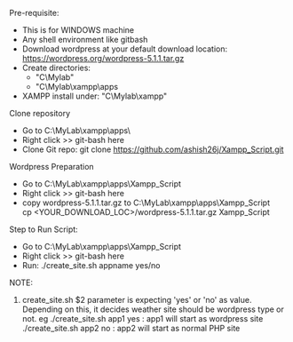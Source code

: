 
Pre-requisite:
 - This is for WINDOWS machine
 - Any shell environment like gitbash
 - Download wordpress at your default download location:
   https://wordpress.org/wordpress-5.1.1.tar.gz
 - Create directories: 
   - "C\Mylab\"
   - "C\Mylab\xampp\apps
 - XAMPP install under: "C\Mylab\xampp"



Clone repository
 - Go to C:\MyLab\xampp\apps\
 - Right click >> git-bash here
 - Clone Git repo:
     git clone https://github.com/ashish26j/Xampp_Script.git
	 

Wordpress Preparation
 - Go to C:\MyLab\xampp\apps\Xampp_Script
 - Right click >> git-bash here
 - copy wordpress-5.1.1.tar.gz to C:\MyLab\xampp\apps\Xampp_Script\
      cp <YOUR_DOWNLOAD_LOC>/wordpress-5.1.1.tar.gz Xampp_Script
 

Step to Run Script:
 - Go to C:\MyLab\xampp\apps\Xampp_Script
 - Right click >> git-bash here
 - Run:
    ./create_site.sh appname yes/no
	
NOTE: 
1. create_site.sh $2 parameter is expecting 'yes' or 'no' as value. Depending on this, it decides weather site should be wordpress type or not. eg
./create_site.sh app1 yes :  app1 will start as wordpress site
./create_site.sh app2 no  :  app2 will start as normal PHP site
